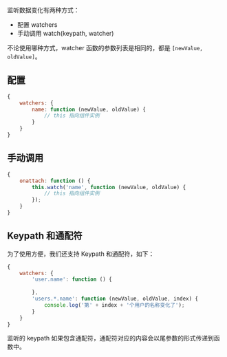 监听数据变化有两种方式：

* 配置 watchers
* 手动调用 watch(keypath, watcher)

不论使用哪种方式，watcher 函数的参数列表是相同的，都是 `[newValue, oldValue]`。

## 配置

```javascript
{
    watchers: {
        name: function (newValue, oldValue) {
            // this 指向组件实例
        }
    }
}
```

## 手动调用

```javascript
{
    onattach: function () {
        this.watch('name', function (newValue, oldValue) {
            // this 指向组件实例
        });
    }
}
```

## Keypath 和通配符

为了使用方便，我们还支持 Keypath 和通配符，如下：

```javascript
{
    watchers: {
        'user.name': function () {
            
        },
        'users.*.name': function (newValue, oldValue, index) {
            console.log('第' + index + '个用户的名称变化了');
        }
    }
}
```

监听的 keypath 如果包含通配符，通配符对应的内容会以尾参数的形式传递到函数中。